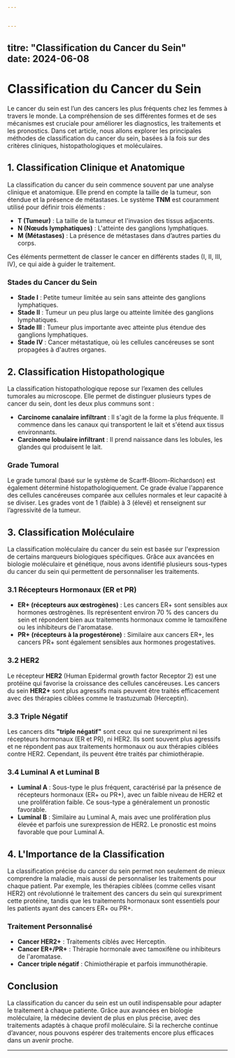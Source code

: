 ```yaml
---


---
```

titre: "Classification du Cancer du Sein"\
date: 2024-06-08
----------------

# Classification du Cancer du Sein

Le cancer du sein est l’un des cancers les plus fréquents chez les femmes à travers le monde. La compréhension de ses différentes formes et de ses mécanismes est cruciale pour améliorer les diagnostics, les traitements et les pronostics. Dans cet article, nous allons explorer les principales méthodes de classification du cancer du sein, basées à la fois sur des critères cliniques, histopathologiques et moléculaires.

## 1. Classification Clinique et Anatomique

La classification du cancer du sein commence souvent par une analyse clinique et anatomique. Elle prend en compte la taille de la tumeur, son étendue et la présence de métastases. Le système **TNM** est couramment utilisé pour définir trois éléments :

- **T (Tumeur)** : La taille de la tumeur et l'invasion des tissus adjacents.
- **N (Nœuds lymphatiques)** : L'atteinte des ganglions lymphatiques.
- **M (Métastases)** : La présence de métastases dans d’autres parties du corps.

Ces éléments permettent de classer le cancer en différents stades (I, II, III, IV), ce qui aide à guider le traitement.

### Stades du Cancer du Sein

- **Stade I** : Petite tumeur limitée au sein sans atteinte des ganglions lymphatiques.
- **Stade II** : Tumeur un peu plus large ou atteinte limitée des ganglions lymphatiques.
- **Stade III** : Tumeur plus importante avec atteinte plus étendue des ganglions lymphatiques.
- **Stade IV** : Cancer métastatique, où les cellules cancéreuses se sont propagées à d'autres organes.

## 2. Classification Histopathologique

La classification histopathologique repose sur l’examen des cellules tumorales au microscope. Elle permet de distinguer plusieurs types de cancer du sein, dont les deux plus communs sont :

- **Carcinome canalaire infiltrant** : Il s'agit de la forme la plus fréquente. Il commence dans les canaux qui transportent le lait et s'étend aux tissus environnants.
- **Carcinome lobulaire infiltrant** : Il prend naissance dans les lobules, les glandes qui produisent le lait.

### Grade Tumoral

Le grade tumoral (basé sur le système de Scarff-Bloom-Richardson) est également déterminé histopathologiquement. Ce grade évalue l'apparence des cellules cancéreuses comparée aux cellules normales et leur capacité à se diviser. Les grades vont de 1 (faible) à 3 (élevé) et renseignent sur l’agressivité de la tumeur.

## 3. Classification Moléculaire

La classification moléculaire du cancer du sein est basée sur l'expression de certains marqueurs biologiques spécifiques. Grâce aux avancées en biologie moléculaire et génétique, nous avons identifié plusieurs sous-types du cancer du sein qui permettent de personnaliser les traitements.

### 3.1 Récepteurs Hormonaux (ER et PR)

- **ER+ (récepteurs aux œstrogènes)** : Les cancers ER+ sont sensibles aux hormones œstrogènes. Ils représentent environ 70 % des cancers du sein et répondent bien aux traitements hormonaux comme le tamoxifène ou les inhibiteurs de l'aromatase.
- **PR+ (récepteurs à la progestérone)** : Similaire aux cancers ER+, les cancers PR+ sont également sensibles aux hormones progestatives.

### 3.2 HER2

Le récepteur **HER2** (Human Epidermal growth factor Receptor 2) est une protéine qui favorise la croissance des cellules cancéreuses. Les cancers du sein **HER2+** sont plus agressifs mais peuvent être traités efficacement avec des thérapies ciblées comme le trastuzumab (Herceptin).

### 3.3 Triple Négatif

Les cancers dits **"triple négatif"** sont ceux qui ne surexpriment ni les récepteurs hormonaux (ER et PR), ni HER2. Ils sont souvent plus agressifs et ne répondent pas aux traitements hormonaux ou aux thérapies ciblées contre HER2. Cependant, ils peuvent être traités par chimiothérapie.

### 3.4 Luminal A et Luminal B

- **Luminal A** : Sous-type le plus fréquent, caractérisé par la présence de récepteurs hormonaux (ER+ ou PR+), avec un faible niveau de HER2 et une prolifération faible. Ce sous-type a généralement un pronostic favorable.
- **Luminal B** : Similaire au Luminal A, mais avec une prolifération plus élevée et parfois une surexpression de HER2. Le pronostic est moins favorable que pour Luminal A.

## 4. L'Importance de la Classification

La classification précise du cancer du sein permet non seulement de mieux comprendre la maladie, mais aussi de personnaliser les traitements pour chaque patient. Par exemple, les thérapies ciblées (comme celles visant HER2) ont révolutionné le traitement des cancers du sein qui surexpriment cette protéine, tandis que les traitements hormonaux sont essentiels pour les patients ayant des cancers ER+ ou PR+.

### Traitement Personnalisé

- **Cancer HER2+** : Traitements ciblés avec Herceptin.
- **Cancer ER+/PR+** : Thérapie hormonale avec tamoxifène ou inhibiteurs de l'aromatase.
- **Cancer triple négatif** : Chimiothérapie et parfois immunothérapie.

## Conclusion

La classification du cancer du sein est un outil indispensable pour adapter le traitement à chaque patiente. Grâce aux avancées en biologie moléculaire, la médecine devient de plus en plus précise, avec des traitements adaptés à chaque profil moléculaire. Si la recherche continue d’avancer, nous pouvons espérer des traitements encore plus efficaces dans un avenir proche.

---
